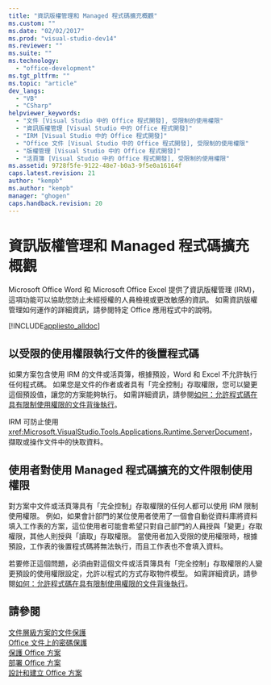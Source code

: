 ```yaml
---
title: "資訊版權管理和 Managed 程式碼擴充概觀"
ms.custom: ""
ms.date: "02/02/2017"
ms.prod: "visual-studio-dev14"
ms.reviewer: ""
ms.suite: ""
ms.technology: 
  - "office-development"
ms.tgt_pltfrm: ""
ms.topic: "article"
dev_langs: 
  - "VB"
  - "CSharp"
helpviewer_keywords: 
  - "文件 [Visual Studio 中的 Office 程式開發], 受限制的使用權限"
  - "資訊版權管理 [Visual Studio 中的 Office 程式開發]"
  - "IRM [Visual Studio 中的 Office 程式開發]"
  - "Office 文件 [Visual Studio 中的 Office 程式開發], 受限制的使用權限"
  - "版權管理 [Visual Studio 中的 Office 程式開發]"
  - "活頁簿 [Visual Studio 中的 Office 程式開發], 受限制的使用權限"
ms.assetid: 9728f5fe-9122-48e7-b0a3-9f5e0a16164f
caps.latest.revision: 21
author: "kempb"
ms.author: "kempb"
manager: "ghogen"
caps.handback.revision: 20
---
```

# 資訊版權管理和 Managed 程式碼擴充概觀
  Microsoft Office Word 和 Microsoft Office Excel 提供了資訊版權管理 \(IRM\)，這項功能可以協助您防止未經授權的人員檢視或更改敏感的資訊。  如需資訊版權管理如何運作的詳細資訊，請參閱特定 Office 應用程式中的說明。  
  
 [!INCLUDE[appliesto_alldoc](../vsto/includes/appliesto-alldoc-md.md)]  
  
## 以受限的使用權限執行文件的後置程式碼  
 如果方案包含使用 IRM 的文件或活頁簿，根據預設，Word 和 Excel 不允許執行任何程式碼。  如果您是文件的作者或者具有「完全控制」存取權限，您可以變更這個預設值，讓您的方案能夠執行。  如需詳細資訊，請參閱[如何：允許程式碼在具有限制使用權限的文件背後執行](../vsto/how-to-permit-code-to-run-behind-documents-with-restricted-permissions.md)。  
  
 IRM 可防止使用 <xref:Microsoft.VisualStudio.Tools.Applications.Runtime.ServerDocument>，擷取或操作文件中的快取資料。  
  
## 使用者對使用 Managed 程式碼擴充的文件限制使用權限  
 對方案中文件或活頁簿具有「完全控制」存取權限的任何人都可以使用 IRM 限制使用權限。  例如，如果會計部門的某位使用者使用了一個會自動從資料庫將資料填入工作表的方案，這位使用者可能會希望只對自己部門的人員授與「變更」存取權限，其他人則授與「讀取」存取權限。  當使用者加入受限的使用權限時，根據預設，工作表的後置程式碼將無法執行，而且工作表也不會填入資料。  
  
 若要修正這個問題，必須由對這個文件或活頁簿具有「完全控制」存取權限的人變更預設的使用權限設定，允許以程式的方式存取物件模型。  如需詳細資訊，請參閱[如何：允許程式碼在具有限制使用權限的文件背後執行](../vsto/how-to-permit-code-to-run-behind-documents-with-restricted-permissions.md)。  
  
## 請參閱  
 [文件層級方案的文件保護](../vsto/document-protection-in-document-level-solutions.md)   
 [Office 文件上的密碼保護](../vsto/password-protection-on-office-documents.md)   
 [保護 Office 方案](../vsto/securing-office-solutions.md)   
 [部署 Office 方案](../vsto/deploying-an-office-solution.md)   
 [設計和建立 Office 方案](../vsto/designing-and-creating-office-solutions.md)  
  
  